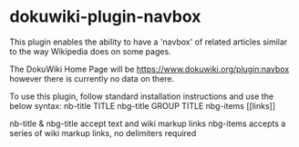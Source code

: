 # dokuwiki-plugin-navbox
This plugin enables the ability to have a 'navbox' of related articles similar to the way Wikipedia does on some pages.

The DokuWiki Home Page will be https://www.dokuwiki.org/plugin:navbox however there is currently no data on there.

To use this plugin, follow standard installation instructions and use the below syntax:
<navbox>
nb-title TITLE
nbg-title GROUP TITLE
nbg-items [[links]]
</navbox>

nb-title & nbg-title accept text and wiki markup links
nbg-items accepts a series of wiki markup links, no delimiters required
